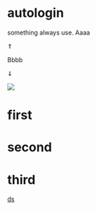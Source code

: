 # autologin
something always use.
Aaaa

&uArr; 

Bbbb


&dArr;


<img src="http://yuml.me/diagram/scruffy/class/[note: ohoh good!{bg:cornsilk}],[Customer]<>1-orders 0..*>[Order], [Order]++*-*>[LineItem], [Order]-1>[DeliveryMethod], [Order]*-*>[Product], [Category]<->[Product], [DeliveryMethod]^[National], [DeliveryMethod]^[International]" >

# first

# second

# third
[ds]:https://github.com/oylz/DS/blob/master/fdsst
[ds]

